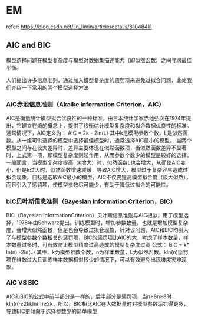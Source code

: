 # EM 


refer: https://blog.csdn.net/lin_limin/article/details/81048411



## AIC and BIC

模型选择问题在模型复杂度与模型对数据集描述能力（即似然函数）之间寻求最佳平衡。

人们提出许多信息准则，通过加入模型复杂度的惩罚项来避免过拟合问题，此处我们介绍一下常用的两个模型选择方法

### AIC赤池信息准则（Akaike Information Criterion，AIC）
AIC是衡量统计模型拟合优良性的一种标准，由日本统计学家赤池弘次在1974年提出，它建立在熵的概念上，提供了权衡估计模型复杂度和拟合数据优良性的标准。通常情况下，AIC定义为：  AIC = 2k - 2ln(L)
其中k是模型参数个数，L是似然函数。从一组可供选择的模型中选择最佳模型时，通常选择AIC最小的模型。
当两个模型之间存在较大差异时，差异主要体现在似然函数项，当似然函数差异不显著时，上式第一项，即模型复杂度则起作用，从而参数个数少的模型是较好的选择。一般而言，当模型复杂度提高（k增大）时，似然函数L也会增大，从而使AIC变小，但是k过大时，似然函数增速减缓，导致AIC增大，模型过于复杂容易造成过拟合现象。目标是选取AIC最小的模型，AIC不仅要提高模型拟合度（极大似然），而且引入了惩罚项，使模型参数尽可能少，有助于降低过拟合的可能性。

### bIC贝叶斯信息准则（Bayesian Information Criterion，BIC）
BIC（Bayesian InformationCriterion）贝叶斯信息准则与AIC相似，用于模型选择，1978年由Schwarz提出。训练模型时，增加参数数量，也就是增加模型复杂度，会增大似然函数，但是也会导致过拟合现象，针对该问题，AIC和BIC均引入了与模型参数个数相关的惩罚项，BIC的惩罚项比AIC的大，考虑了样本数量，样本数量过多时，可有效防止模型精度过高造成的模型复杂度过高
公式： BIC = k* ln(n) -2ln(L)
其中，k为模型参数个数，n为样本数量，L为似然函数。kln(n)惩罚项在维数过大且训练样本数据相对较少的情况下，可以有效避免出现维度灾难现象。
### AIC VS BIC
AIC和BIC的公式中前半部分是一样的，后半部分是惩罚项，当n≥8n≥8时，kln(n)≥2kkln(n)≥2k，所以，BIC相比AIC在大数据量时对模型参数惩罚得更多，导致BIC更倾向于选择参数少的简单模型